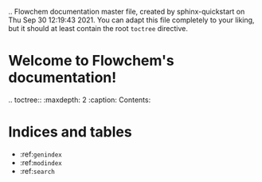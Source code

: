 .. Flowchem documentation master file, created by
   sphinx-quickstart on Thu Sep 30 12:19:43 2021.
   You can adapt this file completely to your liking, but it should at least
   contain the root `toctree` directive.

Welcome to Flowchem's documentation!
====================================

.. toctree::
   :maxdepth: 2
   :caption: Contents:



Indices and tables
==================

* :ref:`genindex`
* :ref:`modindex`
* :ref:`search`
